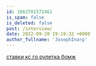 ```yaml
---
id: 1663701572461
is_spam: false
is_deleted: false
post: /interview/
date: 2022-09-20 19:19:32 +0000
author_fullname: 'JosephInarp'
---
```


<a href="http://csgoshort.com/">ставки кс го рулетка бомж</a>

